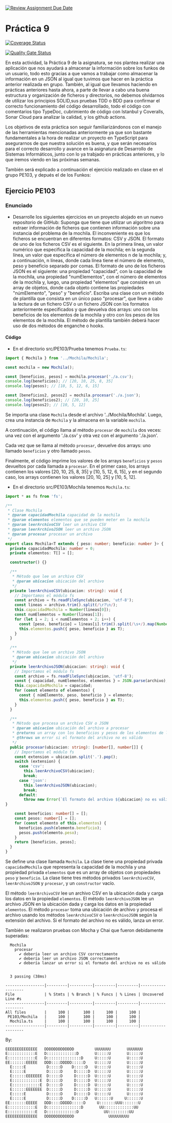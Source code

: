[![Review Assignment Due Date](https://classroom.github.com/assets/deadline-readme-button-8d59dc4de5201274e310e4c54b9627a8934c3b88527886e3b421487c677d23eb.svg)](https://classroom.github.com/a/fmDo8ROl)
# Práctica 9

[![Coverage Status](https://coveralls.io/repos/github/ULL-ESIT-INF-DSI-2223/ull-esit-inf-dsi-22-23-prct09-funko-app-edurguezsb/badge.svg?branch=master)](https://coveralls.io/github/ULL-ESIT-INF-DSI-2223/ull-esit-inf-dsi-22-23-prct09-funko-app-edurguezsb?branch=master)

[![Quality Gate Status](https://sonarcloud.io/api/project_badges/measure?project=ULL-ESIT-INF-DSI-2223_ull-esit-inf-dsi-22-23-prct09-funko-app-edurguezsb&metric=alert_status)](https://sonarcloud.io/summary/new_code?id=ULL-ESIT-INF-DSI-2223_ull-esit-inf-dsi-22-23-prct09-funko-app-edurguezsb)


En esta actividad, la Práctica 9 de la asignatura, se nos plantea realizar una aplicación que nos ayudará a almacenar la información sobre los funkos de un usuario, todo esto gracias a que vamos a trabajar como almacenar la información en un JSON al igual que tuvimos que hacer en la práctica anterior realizada en grupo. También, al igual que llevamos haciendo en prácticas anteriores hasta ahora, a parte de llevar a cabo una buena estructura y organización de ficheros y directorios, no debemos olvidarnos de utilizar los principios SOLID,sus pruebas TDD o BDD para confirmar el correcto funcionamiento del código desarrollado, todo el código con comentarios tipo TypeDoc, cubrimiento de código con Istanbul y Coveralls, Sonar Cloud para analizar la calidad, y los github actions.

Los objetivos de esta práctica son seguir familiarizándonos con el manejo de las herramientas mencionadas anteriormente ya que son bastante fundamentales a la hora de realizar un proyecto en TypeScript para asegurarnos de que nuestra solución es buena, y que serán necesarios para el correcto desarrollo y avance en la asignatura de Desarrollo de Sistemas Informáticos, junto con lo ya trabjado en prácticas anteriores, y lo que iremos viendo en las próximas semanas.


También será explicado a continuación el ejercicio realizado en clase en el grupo PE103, y depués el de los Funkos:

## Ejercicio PE103

### Enunciado

- Desarrolle los siguientes ejercicios en un proyecto alojado en un nuevo repositorio de GitHub:
Suponga que tiene que utilizar un algoritmo para extraer información de ficheros que contienen información sobre una instancia del problema de la mochila. El inconveniente es que los ficheros se encuentran en diferentes formatos: CSV y JSON.
El formato de uno de los ficheros CSV es el siguiente. En la primera línea, un valor numérico que especifica la capacidad de la mochila; en la segunda línea, un valor que especifica el número de elementos n de la mochila; y, a continuación, n líneas, donde cada línea tiene el número de elemento, peso y beneficio separado por comas.
El formato de uno de los ficheros JSON es el siguiente: una propiedad "capacidad", con la capacidad de la mochila, una propiedad "numElementos", con el número de elementos de la mochila y, luego, una propiedad "elementos" que consiste en un array de objetos, donde cada objeto contiene las propiedades "númElemento", "peso" y "beneficio".
Escriba una clase con un método de plantilla que consista en un único paso "procesar", que lleve a cabo la lectura de un fichero CSV o un fichero JSON con los formatos anteriormente especificados y que devuelva dos arrays: uno con los beneficios de los elementos de la mochila y otro con los pesos de los elementos de la mochila. El método de plantilla también deberá hacer uso de dos métodos de enganche o hooks.

#### Código

- En el directorio src/PE103/Prueba tenemos ```Prueba.ts```:

```TypeScript
import { Mochila } from '../Mochila/Mochila';

const mochila = new Mochila();

const [beneficios, pesos] = mochila.procesar('./a.csv');
console.log(beneficios); // [20, 10, 25, 8, 35]
console.log(pesos); // [10, 5, 12, 6, 15]

const [beneficios2, pesos2] = mochila.procesar('./a.json');
console.log(beneficios2); // [20, 10, 25]
console.log(pesos2); // [10, 5, 12]
```

Se importa una clase ```Mochila``` desde el archivo '../Mochila/Mochila'. Luego, crea una instancia de ```Mochila``` y la almacena en la variable ```mochila```.

A continuación, el código llama al método ```procesar``` de ```mochila``` dos veces: una vez con el argumento './a.csv' y otra vez con el argumento './a.json'.

Cada vez que se llama al método ```procesar```, devuelve dos arrays: uno llamado ```beneficios``` y otro llamado ```pesos```.

Finalmente, el código imprime los valores de los arrays ```beneficios``` y ```pesos``` devueltos por cada llamada a ```procesar```. En el primer caso, los arrays contienen los valores [20, 10, 25, 8, 35] y [10, 5, 12, 6, 15], y en el segundo caso, los arrays contienen los valores [20, 10, 25] y [10, 5, 12].


- En el directorio src/PE103/Mochila tenemos ```Mochila.ts```:

```TypeScript
import * as fs from 'fs';

/**
 * Clase Mochila
 * @param capacidadMochila capacidad de la mochila
 * @param elementos elementos que se pueden meter en la mochila
 * @param leerArchivoCSV leer un archivo CSV
 * @param leerArchivoJSON leer un archivo JSON
 * @param procesar procesar un archivo
 */
export class Mochila<T extends { peso: number; beneficio: number }> {
  private capacidadMochila: number = 0;
  private elementos: T[] = [];

  constructor() {}

  /**
   * Método que lee un archivo CSV
   * @param ubicacion ubicación del archivo
   */
  private leerArchivoCSV(ubicacion: string): void {
    // Importamos el módulo fs
    const archivo = fs.readFileSync(ubicacion, 'utf-8');
    const lineas = archivo.trim().split(/\r?\n/);
    this.capacidadMochila = Number(lineas[0]);
    const numElementos = Number(lineas[1]);
    for (let i = 2; i < numElementos + 2; i++) {
      const [peso, beneficio] = lineas[i].trim().split(/\s+/).map(Number);
      this.elementos.push({ peso, beneficio } as T);
    }
  }

  /**
   * Método que lee un archivo JSON
   * @param ubicacion ubicación del archivo
   */
  private leerArchivoJSON(ubicacion: string): void {
    // Importamos el módulo fs
    const archivo = fs.readFileSync(ubicacion, 'utf-8');
    const { capacidad, numElementos, elementos } = JSON.parse(archivo);
    this.capacidadMochila = capacidad;
    for (const elemento of elementos) {
      const { númElemento, peso, beneficio } = elemento;
      this.elementos.push({ peso, beneficio } as T);
    }
  }

  /**
   * Método que procesa un archivo CSV o JSON
   * @param ubicacion ubicación del archivo a procesar
   * @returns un array con los beneficios y pesos de los elementos de la mochila
   * @throws un error si el formato del archivo no es válido
   */
  public procesar(ubicacion: string): [number[], number[]] {
    // Importamos el módulo fs
    const extension = ubicacion.split('.').pop();
    switch (extension) {
      case 'csv':
        this.leerArchivoCSV(ubicacion);
        break;
      case 'json':
        this.leerArchivoJSON(ubicacion);
        break;
      default:
        throw new Error(`El formato del archivo ${ubicacion} no es válido`);
}

    const beneficios: number[] = [];
    const pesos: number[] = [];
    for (const elemento of this.elementos) {
      beneficios.push(elemento.beneficio);
      pesos.push(elemento.peso);
    }
    return [beneficios, pesos];
  }
}
```

Se define una clase llamada ```Mochila```. La clase tiene una propiedad privada ```capacidadMochila``` que representa la capacidad de la mochila y una propiedad privada ```elementos``` que es un array de objetos con propiedades ```peso``` y ```beneficio```. La clase tiene tres métodos privados ```leerArchivoCSV```, ```leerArchivoJSON``` y ```procesar```, y un ```constructor``` vacío.

El método ```leerArchivoCSV``` lee un archivo CSV en la ubicación dada y carga los datos en la propiedad ```elementos```. El método ```leerArchivoJSON``` lee un archivo JSON en la ubicación dada y carga los datos en la propiedad ```elementos```. El método ```procesar``` toma una ubicación de archivo y procesa el archivo usando los métodos ```leerArchivoCSV``` o ```leerArchivoJSON``` según la extensión del archivo. Si el formato del archivo no es válido, lanza un error.


También se realizaron pruebas con Mocha y Chai que fueron debidamente superadas:

```
  Mochila
    procesar
      ✔ debería leer un archivo CSV correctamente
      ✔ debería leer un archivo JSON correctamente
      ✔ debería lanzar un error si el formato del archivo no es válido


  3 passing (38ms)

-----------------|---------|----------|---------|---------|-------------------
File             | % Stmts | % Branch | % Funcs | % Lines | Uncovered Line #s 
-----------------|---------|----------|---------|---------|-------------------
All files        |     100 |      100 |     100 |     100 |                   
 PE103/Mochila   |     100 |      100 |     100 |     100 |                   
  Mochila.ts     |     100 |      100 |     100 |     100 |                   
-----------------|---------|----------|---------|---------|-------------------
```
































By:
```
EEEEEEEEEEEEEE   DDDDDDDDDDDDD         UUUUUUU       UUUUUUU
E::::::::::::E   D:::::::::::::D       U:::::U       U:::::U
E::::::::::::E   D:::::::::::::::D     U:::::U       U:::::U
EE:::::::EEEEE   DDD::::DDDDD:::::D    U:::::U       U:::::U
  E:::::E         D:::::D    D:::::D   U:::::U       U:::::U 
  E:::::E         D:::::D     D:::::D  U:::::U       U:::::U 
  E::::::EEEEEEE  D:::::D     D:::::D  U:::::U       U:::::U 
  E::::::::::::E  D:::::D     D:::::D  U:::::U       U:::::U 
  E::::::::::::E  D:::::D     D:::::D  U:::::U       U:::::U 
  E::::::EEEEEEE  D:::::D     D:::::D  U:::::U       U:::::U 
  E:::::E         D:::::D     D:::::D  U:::::U       U:::::U 
  E:::::E         D:::::D    D:::::D   U::::::U     U::::::U 
EE:::::::EEEEE   DDD::::DDDDD:::::D     U:::::::UUU:::::::U 
E::::::::::::E   D:::::::::::::::D       UU:::::::::::::UU  
E::::::::::::E   D:::::::::::::D           UU:::::::::UU    
EEEEEEEEEEEEEE   DDDDDDDDDDDDD               UUUUUUUUU  
```